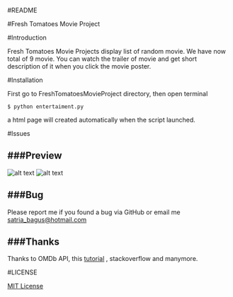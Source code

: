 #README


#Fresh Tomatoes Movie Project


#Introduction

Fresh Tomatoes Movie Projects display list of random movie. We have now total of 9 movie.
You can watch the trailer of movie and get short description of it when you click the movie poster.

#Installation

First go to FreshTomatoesMovieProject directory, then open terminal
```
$ python entertaiment.py

```
a html page will created automatically when the script launched.

#Issues


###Preview
-
![alt text](https://s3.postimg.org/6m3xfm2ur/Screen_Shot_2016_08_14_at_3_24_44_PM.png "Logo Title Text 1")
![alt text](https://s4.postimg.org/mxyzbuupp/Screen_Shot_2016_08_14_at_3_25_02_PM.png "Logo Title Text 1")




###Bug
-
Please report me if you found a bug via GitHub or email me satria_bagus@hotmail.com

###Thanks
-
Thanks to OMDb API, this [tutorial](https://www.sitepoint.com/using-modern-css-to-build-a-responsive-image-grid/) , stackoverflow and manymore.

#LICENSE

[MIT License](https://opensource.org/licenses/MIT)
